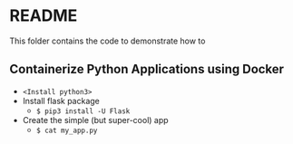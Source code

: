 # README
This folder contains the code to demonstrate how to

## Containerize Python Applications using Docker
- `<Install python3>`
- Install flask package
  -   <code>$ pip3 install -U Flask</code> 
- Create the simple (but super-cool) app
  -   <code>$ cat my_app.py</code>
